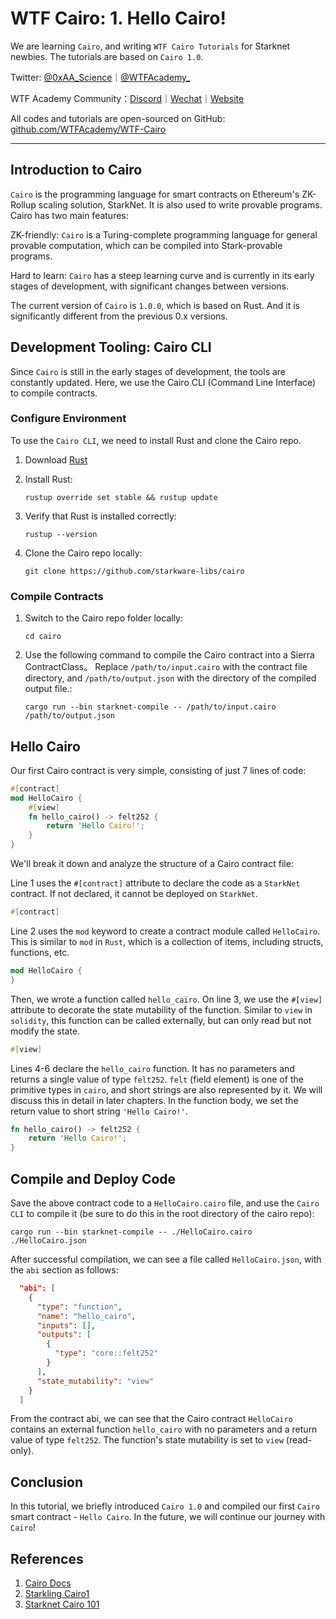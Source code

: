 # WTF Cairo: 1. Hello Cairo!

We are learning `Cairo`, and writing `WTF Cairo Tutorials` for Starknet newbies. The tutorials are based on `Cairo 1.0`.

Twitter: [@0xAA_Science](https://twitter.com/0xAA_Science)｜[@WTFAcademy_](https://twitter.com/WTFAcademy_)

WTF Academy Community：[Discord](https://discord.gg/5akcruXrsk)｜[Wechat](https://docs.google.com/forms/d/e/1FAIpQLSe4KGT8Sh6sJ7hedQRuIYirOoZK_85miz3dw7vA1-YjodgJ-A/viewform?usp=sf_link)｜[Website](https://wtf.academy)

All codes and tutorials are open-sourced on GitHub: [github.com/WTFAcademy/WTF-Cairo](https://github.com/WTFAcademy/WTF-Cairo)

---

## Introduction to Cairo

`Cairo` is the programming language for smart contracts on Ethereum's ZK-Rollup scaling solution, StarkNet. It is also used to write provable programs. Cairo has two main features:

ZK-friendly: `Cairo` is a Turing-complete programming language for general provable computation, which can be compiled into Stark-provable programs.

Hard to learn: `Cairo` has a steep learning curve and is currently in its early stages of development, with significant changes between versions.

The current version of `Cairo` is `1.0.0`, which is based on Rust. And it is significantly different from the previous 0.x versions.


## Development Tooling: Cairo CLI


Since `Cairo` is still in the early stages of development, the tools are constantly updated. Here, we use the Cairo CLI (Command Line Interface) to compile contracts.


### Configure Environment

To use the `Cairo CLI`, we need to install Rust and clone the Cairo repo.

1. Download [Rust](https://www.rust-lang.org/tools/install)

2. Install Rust:

    ```shell
    rustup override set stable && rustup update
    ```

3. Verify that Rust is installed correctly:

    ```shell
    rustup --version
    ```

4. Clone the Cairo repo locally:

    ```shell
    git clone https://github.com/starkware-libs/cairo
    ```

### Compile Contracts

1. Switch to the Cairo repo folder locally:
    ```shell
    cd cairo
    ```

2. Use the following command to compile the Cairo contract into a Sierra ContractClass。 Replace `/path/to/input.cairo` with the contract file directory, and `/path/to/output.json` with the directory of the compiled output file.:

    ```shell
    cargo run --bin starknet-compile -- /path/to/input.cairo /path/to/output.json
    ```



## Hello Cairo

Our first Cairo contract is very simple, consisting of just 7 lines of code:

```rust
#[contract]
mod HelloCairo {
    #[view]
    fn hello_cairo() -> felt252 {
        return 'Hello Cairo!';
    }
}
```

We'll break it down and analyze the structure of a Cairo contract file:

Line 1 uses the `#[contract]` attribute to declare the code as a `StarkNet` contract. If not declared, it cannot be deployed on `StarkNet`.

```rust
#[contract]
```

Line 2 uses the `mod` keyword to create a contract module called `HelloCairo`. This is similar to `mod` in `Rust`, which is a collection of items, including structs, functions, etc.

```rust
mod HelloCairo {
}
```

Then, we wrote a function called `hello_cairo`. On line 3, we use the `#[view]` attribute to decorate the state mutability of the function. Similar to `view` in `solidity`, this function can be called externally, but can only read but not modify the state.

```rust
#[view]
```

Lines 4-6 declare the `hello_cairo` function. It has no parameters and returns a single value of type `felt252`. `felt` (field element) is one of the primitive types in `cairo`, and short strings are also represented by it. We will discuss this in detail in later chapters. In the function body, we set the return value to short string `'Hello Cairo!'`.

```rust
fn hello_cairo() -> felt252 {
    return 'Hello Cairo!';
}
```

## Compile and Deploy Code

Save the above contract code to a `HelloCairo.cairo` file, and use the `Cairo CLI` to compile it (be sure to do this in the root directory of the cairo repo):

```shell
cargo run --bin starknet-compile -- ./HelloCairo.cairo ./HelloCairo.json
```

After successful compilation, we can see a file called `HelloCairo.json`, with the `abi` section as follows:

```json
  "abi": [
    {
      "type": "function",
      "name": "hello_cairo",
      "inputs": [],
      "outputs": [
        {
          "type": "core::felt252"
        }
      ],
      "state_mutability": "view"
    }
  ]
```

From the contract abi, we can see that the Cairo contract `HelloCairo` contains an external function `hello_cairo` with no parameters and a return value of type `felt252`. The function's state mutability is set to `view` (read-only).

## Conclusion

In this tutorial, we briefly introduced `Cairo 1.0` and compiled our first `Cairo` smart contract - `Hello Cairo`. In the future, we will continue our journey with `Cairo`!

## References

1. [Cairo Docs](https://www.cairo-lang.org/docs/v1.0/)
2. [Starkling Cairo1](https://github.com/shramee/starklings-cairo1)
3. [Starknet Cairo 101](https://github.com/starknet-edu/starknet-cairo-101)